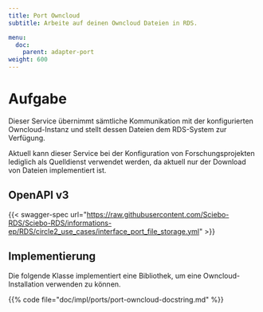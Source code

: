 ```yaml
---
title: Port Owncloud
subtitle: Arbeite auf deinen Owncloud Dateien in RDS.

menu:
  doc:
    parent: adapter-port
weight: 600
---
```


# Aufgabe

Dieser Service übernimmt sämtliche Kommunikation mit der konfigurierten Owncloud-Instanz und stellt dessen Dateien dem RDS-System zur Verfügung.

Aktuell kann dieser Service bei der Konfiguration von Forschungsprojekten lediglich als Quelldienst verwendet werden, da aktuell nur der Download von Dateien implementiert ist.

## OpenAPI v3

{{< swagger-spec url="https://raw.githubusercontent.com/Sciebo-RDS/Sciebo-RDS/informations-ep/RDS/circle2_use_cases/interface_port_file_storage.yml"  >}}

## Implementierung

Die folgende Klasse implementiert eine Bibliothek, um eine Owncloud-Installation verwenden zu können.

{{% code file="doc/impl/ports/port-owncloud-docstring.md" %}}